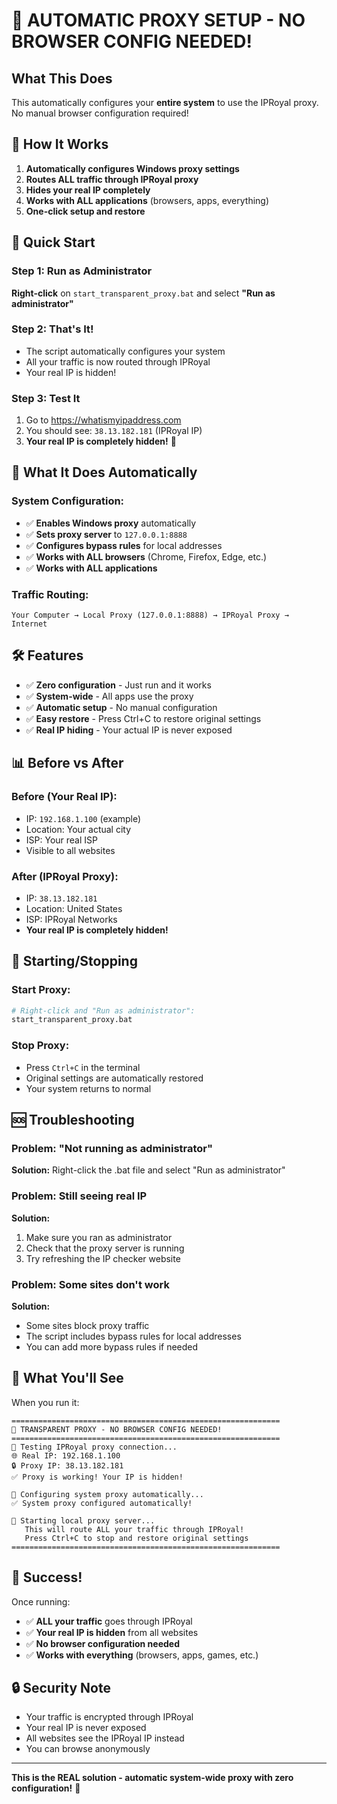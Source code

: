 # 🚀 AUTOMATIC PROXY SETUP - NO BROWSER CONFIG NEEDED!

## What This Does

This automatically configures your **entire system** to use the IPRoyal proxy. No manual browser configuration required!

## 🎯 How It Works

1. **Automatically configures Windows proxy settings**
2. **Routes ALL traffic through IPRoyal proxy**
3. **Hides your real IP completely**
4. **Works with ALL applications** (browsers, apps, everything)
5. **One-click setup and restore**

## 🚀 Quick Start

### Step 1: Run as Administrator
**Right-click** on `start_transparent_proxy.bat` and select **"Run as administrator"**

### Step 2: That's It!
- The script automatically configures your system
- All your traffic is now routed through IPRoyal
- Your real IP is hidden!

### Step 3: Test It
1. Go to https://whatismyipaddress.com
2. You should see: `38.13.182.181` (IPRoyal IP)
3. **Your real IP is completely hidden!** 🎉

## 🔧 What It Does Automatically

### System Configuration:
- ✅ **Enables Windows proxy** automatically
- ✅ **Sets proxy server** to `127.0.0.1:8888`
- ✅ **Configures bypass rules** for local addresses
- ✅ **Works with ALL browsers** (Chrome, Firefox, Edge, etc.)
- ✅ **Works with ALL applications**

### Traffic Routing:
```
Your Computer → Local Proxy (127.0.0.1:8888) → IPRoyal Proxy → Internet
```

## 🛠️ Features

- ✅ **Zero configuration** - Just run and it works
- ✅ **System-wide** - All apps use the proxy
- ✅ **Automatic setup** - No manual configuration
- ✅ **Easy restore** - Press Ctrl+C to restore original settings
- ✅ **Real IP hiding** - Your actual IP is never exposed

## 📊 Before vs After

### Before (Your Real IP):
- IP: `192.168.1.100` (example)
- Location: Your actual city
- ISP: Your real ISP
- Visible to all websites

### After (IPRoyal Proxy):
- IP: `38.13.182.181`
- Location: United States
- ISP: IPRoyal Networks
- **Your real IP is completely hidden!**

## 🔄 Starting/Stopping

### Start Proxy:
```bash
# Right-click and "Run as administrator":
start_transparent_proxy.bat
```

### Stop Proxy:
- Press `Ctrl+C` in the terminal
- Original settings are automatically restored
- Your system returns to normal

## 🆘 Troubleshooting

### Problem: "Not running as administrator"
**Solution:** Right-click the .bat file and select "Run as administrator"

### Problem: Still seeing real IP
**Solution:** 
1. Make sure you ran as administrator
2. Check that the proxy server is running
3. Try refreshing the IP checker website

### Problem: Some sites don't work
**Solution:** 
- Some sites block proxy traffic
- The script includes bypass rules for local addresses
- You can add more bypass rules if needed

## 🎯 What You'll See

When you run it:

```
============================================================
🚀 TRANSPARENT PROXY - NO BROWSER CONFIG NEEDED!
============================================================
🧪 Testing IPRoyal proxy connection...
🌐 Real IP: 192.168.1.100
🔒 Proxy IP: 38.13.182.181
✅ Proxy is working! Your IP is hidden!

🔧 Configuring system proxy automatically...
✅ System proxy configured automatically!

🚀 Starting local proxy server...
   This will route ALL your traffic through IPRoyal!
   Press Ctrl+C to stop and restore original settings
============================================================
```

## 🎉 Success!

Once running:
- ✅ **ALL your traffic** goes through IPRoyal
- ✅ **Your real IP is hidden** from all websites
- ✅ **No browser configuration needed**
- ✅ **Works with everything** (browsers, apps, games, etc.)

## 🔒 Security Note

- Your traffic is encrypted through IPRoyal
- Your real IP is never exposed
- All websites see the IPRoyal IP instead
- You can browse anonymously

---

**This is the REAL solution - automatic system-wide proxy with zero configuration!** 🚀
